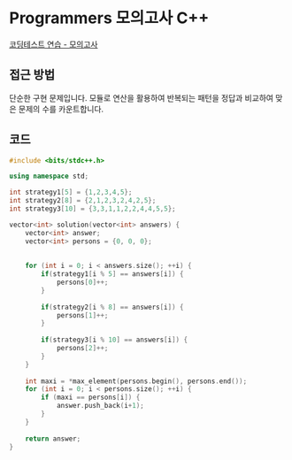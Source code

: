 # Programmers 모의고사 C++

<!--more-->
[코딩테스트 연습 - 모의고사](https://programmers.co.kr/learn/courses/30/lessons/42840)

## 접근 방법

단순한 구현 문제입니다. 모듈로 연산을 활용하여 반복되는 패턴을 정답과 비교하여 맞은 문제의 수를 카운트합니다.

## 코드

```cpp
#include <bits/stdc++.h>

using namespace std;

int strategy1[5] = {1,2,3,4,5};
int strategy2[8] = {2,1,2,3,2,4,2,5};
int strategy3[10] = {3,3,1,1,2,2,4,4,5,5};

vector<int> solution(vector<int> answers) {
    vector<int> answer;
    vector<int> persons = {0, 0, 0};
    
    
    for (int i = 0; i < answers.size(); ++i) {
        if(strategy1[i % 5] == answers[i]) {
            persons[0]++;
        }
        
        if(strategy2[i % 8] == answers[i]) {
            persons[1]++;
        }
        
        if(strategy3[i % 10] == answers[i]) {
            persons[2]++;
        }
    }
    
    int maxi = *max_element(persons.begin(), persons.end());
    for (int i = 0; i < persons.size(); ++i) {
        if (maxi == persons[i]) {
            answer.push_back(i+1);
        }
    }
    
    return answer;
}
```
